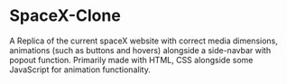 # SpaceX-Clone

A Replica of the current spaceX website with correct media dimensions, animations (such as buttons and hovers) alongside a side-navbar with popout function. Primarily made with HTML, CSS alongside some JavaScript for animation functionality. 

